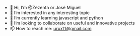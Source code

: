 - 👋 Hi, I’m @Zezenta or José Miguel
- 👀 I’m interested in any interesting topic
- 🌱 I’m currently learning javascript and python
- 💞️ I’m looking to collaborate on useful and innovative projects
- 📫 How to reach me: urux11@gmail.com

